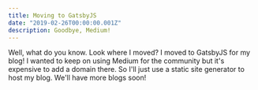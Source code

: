 ```yaml
---
title: Moving to GatsbyJS
date: "2019-02-26T00:00:00.001Z"
description: Goodbye, Medium!
---
```


Well, what do you know. Look where I moved? I moved to GatsbyJS for my blog! I wanted to keep on using Medium for the community but it's expensive to add a domain there. So I'll just use a static site generator to host my blog. We'll have more blogs soon!
